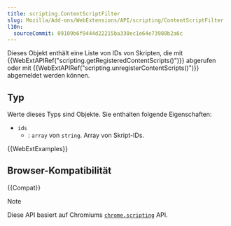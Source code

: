 ```yaml
---
title: scripting.ContentScriptFilter
slug: Mozilla/Add-ons/WebExtensions/API/scripting/ContentScriptFilter
l10n:
  sourceCommit: 09109b6f9444d22215ba330ec1e64e73980b2a6c
---
```


Dieses Objekt enthält eine Liste von IDs von Skripten, die mit {{WebExtAPIRef("scripting.getRegisteredContentScripts()")}} abgerufen oder mit {{WebExtAPIRef("scripting.unregisterContentScripts()")}} abgemeldet werden können.

## Typ

Werte dieses Typs sind Objekte. Sie enthalten folgende Eigenschaften:

- `ids`
  - : `array` von `string`. Array von Skript-IDs.

{{WebExtExamples}}

## Browser-Kompatibilität

{{Compat}}

> [!NOTE]
> Diese API basiert auf Chromiums [`chrome.scripting`](https://developer.chrome.com/docs/extensions/reference/api/scripting#type-ContentScriptFilter) API.
